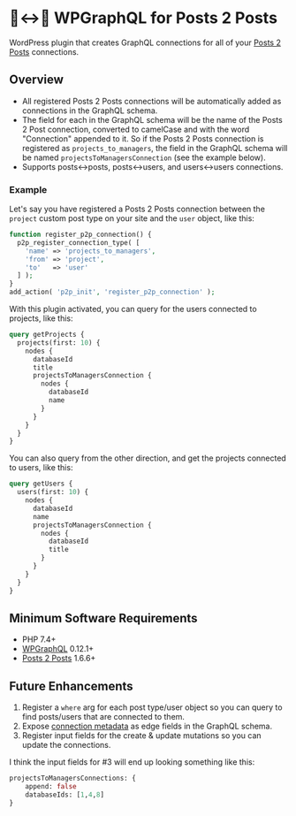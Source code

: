 # 📄↔📄 WPGraphQL for Posts 2 Posts

WordPress plugin that creates GraphQL connections for all of your [Posts 2 Posts](https://wordpress.org/plugins/posts-to-posts/) connections.

## Overview

- All registered Posts 2 Posts connections will be automatically added as connections in the GraphQL schema.
- The field for each in the GraphQL schema will be the name of the Posts 2 Post connection, converted to camelCase and with the word "Connection" appended to it. So if the Posts 2 Posts connection is registered as `projects_to_managers`, the field in the GraphQL schema will be named `projectsToManagersConnection` (see the example below).
- Supports posts<->posts, posts<->users, and users<->users connections.

### Example

Let's say you have registered a Posts 2 Posts connection between the `project` custom post type on your site and the `user` object, like this:

```php
function register_p2p_connection() {
  p2p_register_connection_type( [
    'name' => 'projects_to_managers',
    'from' => 'project',
    'to'   => 'user'
  ] );
}
add_action( 'p2p_init', 'register_p2p_connection' );
```

With this plugin activated, you can query for the users connected to projects, like this:

```graphql
query getProjects {
  projects(first: 10) {
    nodes {
      databaseId
      title
      projectsToManagersConnection {
        nodes {
          databaseId
          name
        }
      }
    }
  }
}
```

You can also query from the other direction, and get the projects connected to users, like this:

```graphql
query getUsers {
  users(first: 10) {
    nodes {
      databaseId
      name
      projectsToManagersConnection {
        nodes {
          databaseId
          title
        }
      }
    }
  }
}
```

## Minimum Software Requirements

- PHP 7.4+
- [WPGraphQL](https://github.com/wp-graphql/wp-graphql) 0.12.1+
- [Posts 2 Posts](https://wordpress.org/plugins/posts-to-posts/) 1.6.6+

## Future Enhancements

1. Register a `where` arg for each post type/user object so you can query to find posts/users that are connected to them.
2. Expose [connection metadata](https://github.com/scribu/wp-posts-to-posts/wiki/Connection-metadata) as edge fields in the GraphQL schema.
3. Register input fields for the create & update mutations so you can update the connections.

I think the input fields for #3 will end up looking something like this:

```graphql
projectsToManagersConnections: {
    append: false
    databaseIds: [1,4,8]
}
```
